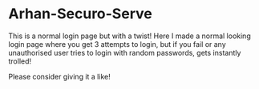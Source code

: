 # Arhan-Securo-Serve
This is a normal login page but with a twist!
Here I made a normal looking login page where you get 3 attempts to login, but if you fail or any unauthorised user tries to login with random passwords, gets instantly trolled!


Please consider giving it a like!
